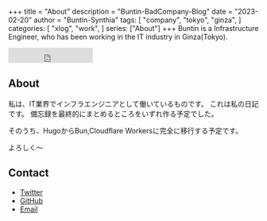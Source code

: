 +++
title = "About"
description = "Buntin-BadCompany-Blog"
date = "2023-02-20"
author = "Buntin-Synthia"
tags: [
    "company",
    "tokyo",
    "ginza",
]
categories: [
    "xlog",
    "work",
]
series: ["About"]
+++
Buntin is a Infrastructure Engineer, who has been working in the IT industry in Ginza(Tokyo).

<iframe src="https://github-btn.html?user=BuntinJP&repo=xlog&type=star&count=false&size=large" frameborder="0" scrolling="0" width="170" height="30" title="GitHub"></iframe>

## About

私は、IT業界でインフラエンジニアとして働いているものです。
これは私の日記です。
備忘録を最終的にまとめるところをいずれ作る予定でした。

そのうち、HugoからBun,Cloudflare Workersに完全に移行する予定です。

よろしく〜

## Contact

- [Twitter](https://twitter.com/LArchel_Liz)
- [GitHub](https://github.com/BuntinJP)
- [Email](mailto:mail@buntin.xyz)
